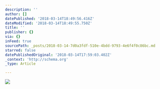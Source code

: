 ```yaml
---
description: ''
author: []
datePublished: '2018-03-14T18:49:56.416Z'
dateModified: '2018-03-14T18:49:55.750Z'
title: ''
publisher: {}
via: {}
inFeed: true
sourcePath: _posts/2018-03-14-7d0a3fdf-510e-4bdd-9793-4e6f4f0c86bc.md
starred: false
datePublishedOriginal: '2018-03-14T17:59:03.402Z'
_context: 'http://schema.org'
_type: Article

---
```

![](https://the-grid-user-content.s3-us-west-2.amazonaws.com/b1860caf-4bff-406a-9f72-e212a158d1c5.jpg)